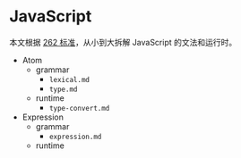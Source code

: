 # JavaScript

本文根据 [262 标准](http://www.ecma-international.org/ecma-262/10.0/)，从小到大拆解 JavaScript 的文法和运行时。

- Atom
  - grammar
    - `lexical.md`
    - `type.md`
  - runtime
    - `type-convert.md`
- Expression
  - grammar
    - `expression.md`
  - runtime
